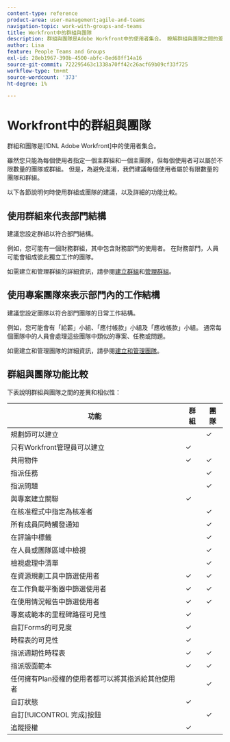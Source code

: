 ```yaml
---
content-type: reference
product-area: user-management;agile-and-teams
navigation-topic: work-with-groups-and-teams
title: Workfront中的群組與團隊
description: 群組與團隊是Adobe Workfront中的使用者集合。 瞭解群組與團隊之間的差異和相似性。
author: Lisa
feature: People Teams and Groups
exl-id: 28eb1967-390b-4500-abfc-8ed68ff14a16
source-git-commit: 722295463c1338a70ff42c26acf69b09cf33f725
workflow-type: tm+mt
source-wordcount: '373'
ht-degree: 1%

---
```


# Workfront中的群組與團隊

<!-- Audited: 12/2023 -->

群組和團隊是[!DNL Adobe Workfront]中的使用者集合。

雖然您只能為每個使用者指定一個主群組和一個主團隊，但每個使用者可以屬於不限數量的團隊或群組。 但是，為避免混淆，我們建議每個使用者屬於有限數量的團隊和群組。

以下各節說明何時使用群組或團隊的建議，以及詳細的功能比較。

## 使用群組來代表部門結構

建議您設定群組以符合部門結構。

例如，您可能有一個財務群組，其中包含財務部門的使用者。 在財務部門，人員可能會組成彼此獨立工作的團隊。

如需建立和管理群組的詳細資訊，請參閱[建立群組](../../administration-and-setup/manage-groups/create-and-manage-groups/create-a-group.md)和[管理群組](../../administration-and-setup/manage-groups/create-and-manage-groups/manage-a-group.md)。

## 使用專案團隊來表示部門內的工作結構

建議您設定團隊以符合部門團隊的日常工作結構。

例如，您可能會有「給薪」小組、「應付帳款」小組及「應收帳款」小組。 通常每個團隊中的人員會處理這些團隊中類似的專案、任務或問題。

如需建立和管理團隊的詳細資訊，請參閱[建立和管理團隊](../../people-teams-and-groups/create-and-manage-teams/create-and-mange-teams.md)。

## 群組與團隊功能比較

下表說明群組與團隊之間的差異和相似性：

| **功能** | **群組** | **團隊** |
|---|---|---|
| 規劃師可以建立 |  | ✓ |
| 只有Workfront管理員可以建立 | ✓ |  |
| 共用物件 | ✓ | ✓ |
| 指派任務 |  | ✓ |
| 指派問題 |  | ✓ |
| 與專案建立關聯 | ✓ |  |
| 在核准程式中指定為核准者 |  | ✓ |
| 所有成員同時觸發通知 |  | ✓ |
| 在評論中標籤 |  | ✓ |
| 在人員或團隊區域中檢視 |  | ✓ |
| 檢視處理中清單 |  | ✓ |
| 在資源規劃工具中篩選使用者 | ✓ | ✓ |
| 在工作負載平衡器中篩選使用者 | ✓ | ✓ |
| 在使用情況報告中篩選使用者 | ✓ | ✓ |
| 專案或範本的里程碑路徑可見性 | ✓ |  |
| 自訂Forms的可見度 | ✓ |  |
| 時程表的可見性 | ✓ |  |
| 指派週期性時程表 | ✓ | ✓ |
| 指派版面範本 | ✓ | ✓ |
| 任何擁有Plan授權的使用者都可以將其指派給其他使用者 |  | ✓ |
| 自訂狀態 | ✓ |  |
| 自訂[!UICONTROL 完成]按鈕 |  | ✓ |
| 追蹤授權 | ✓ |  |
